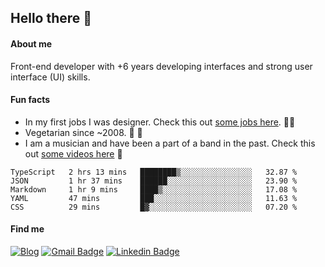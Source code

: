## Hello there 🤘

#### About me

Front-end developer with +6 years developing interfaces and strong user interface (UI) skills.

#### Fun facts

- In my first jobs I was designer. Check this out [some jobs here](https://www.behance.net/edermunhoz1384). 👨‍💻
- Vegetarian since ~2008. 🌱 🍄
- I am a musician and have been a part of a band in the past. Check this out [some videos here](https://www.youtube.com/watch?v=73xqyuybYWc&ab_channel=OrckOut) 🎸

<!--START_SECTION:waka-->
```text
TypeScript   2 hrs 13 mins   ████████▒░░░░░░░░░░░░░░░░   32.87 % 
JSON         1 hr 37 mins    ██████░░░░░░░░░░░░░░░░░░░   23.90 % 
Markdown     1 hr 9 mins     ████▒░░░░░░░░░░░░░░░░░░░░   17.08 % 
YAML         47 mins         ███░░░░░░░░░░░░░░░░░░░░░░   11.63 % 
CSS          29 mins         █▓░░░░░░░░░░░░░░░░░░░░░░░   07.20 % 
```
<!--END_SECTION:waka-->

#### Find me

[![Blog](https://img.shields.io/badge/blog-https%3A%2F%2Federmunhozsantos.com%2F-orange)](https://edermunhozsantos.netlify.app/)
[![Gmail Badge](https://img.shields.io/badge/-edermunhozsantos@gmail.com-c14438?style=flat-square&logo=Gmail&logoColor=white&link=mailto:edermunhozsantos@gmail.com)](mailto:edermunhozsantos@gmail.com)
[![Linkedin Badge](https://img.shields.io/badge/-LinkedIn-blue?style=flat-square&logo=Linkedin&logoColor=white&link=eder-munhoz-dos-santos-52965b66)](https://www.linkedin.com/in/eder-munhoz-dos-santos-52965b66)
